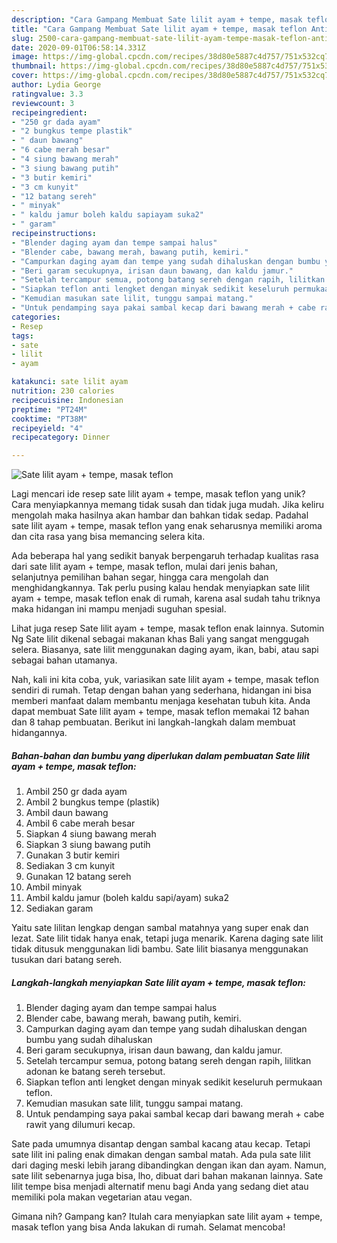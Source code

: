 ```yaml
---
description: "Cara Gampang Membuat Sate lilit ayam + tempe, masak teflon Anti Gagal"
title: "Cara Gampang Membuat Sate lilit ayam + tempe, masak teflon Anti Gagal"
slug: 2500-cara-gampang-membuat-sate-lilit-ayam-tempe-masak-teflon-anti-gagal
date: 2020-09-01T06:58:14.331Z
image: https://img-global.cpcdn.com/recipes/38d80e5887c4d757/751x532cq70/sate-lilit-ayam-tempe-masak-teflon-foto-resep-utama.jpg
thumbnail: https://img-global.cpcdn.com/recipes/38d80e5887c4d757/751x532cq70/sate-lilit-ayam-tempe-masak-teflon-foto-resep-utama.jpg
cover: https://img-global.cpcdn.com/recipes/38d80e5887c4d757/751x532cq70/sate-lilit-ayam-tempe-masak-teflon-foto-resep-utama.jpg
author: Lydia George
ratingvalue: 3.3
reviewcount: 3
recipeingredient:
- "250 gr dada ayam"
- "2 bungkus tempe plastik"
- " daun bawang"
- "6 cabe merah besar"
- "4 siung bawang merah"
- "3 siung bawang putih"
- "3 butir kemiri"
- "3 cm kunyit"
- "12 batang sereh"
- " minyak"
- " kaldu jamur boleh kaldu sapiayam suka2"
- " garam"
recipeinstructions:
- "Blender daging ayam dan tempe sampai halus"
- "Blender cabe, bawang merah, bawang putih, kemiri."
- "Campurkan daging ayam dan tempe yang sudah dihaluskan dengan bumbu yang sudah dihaluskan"
- "Beri garam secukupnya, irisan daun bawang, dan kaldu jamur."
- "Setelah tercampur semua, potong batang sereh dengan rapih, lilitkan adonan ke batang sereh tersebut."
- "Siapkan teflon anti lengket dengan minyak sedikit keseluruh permukaan teflon."
- "Kemudian masukan sate lilit, tunggu sampai matang."
- "Untuk pendamping saya pakai sambal kecap dari bawang merah + cabe rawit yang dilumuri kecap."
categories:
- Resep
tags:
- sate
- lilit
- ayam

katakunci: sate lilit ayam 
nutrition: 230 calories
recipecuisine: Indonesian
preptime: "PT24M"
cooktime: "PT38M"
recipeyield: "4"
recipecategory: Dinner

---
```



![Sate lilit ayam + tempe, masak teflon](https://img-global.cpcdn.com/recipes/38d80e5887c4d757/751x532cq70/sate-lilit-ayam-tempe-masak-teflon-foto-resep-utama.jpg)

Lagi mencari ide resep sate lilit ayam + tempe, masak teflon yang unik? Cara menyiapkannya memang tidak susah dan tidak juga mudah. Jika keliru mengolah maka hasilnya akan hambar dan bahkan tidak sedap. Padahal sate lilit ayam + tempe, masak teflon yang enak seharusnya memiliki aroma dan cita rasa yang bisa memancing selera kita.

Ada beberapa hal yang sedikit banyak berpengaruh terhadap kualitas rasa dari sate lilit ayam + tempe, masak teflon, mulai dari jenis bahan, selanjutnya pemilihan bahan segar, hingga cara mengolah dan menghidangkannya. Tak perlu pusing kalau hendak menyiapkan sate lilit ayam + tempe, masak teflon enak di rumah, karena asal sudah tahu triknya maka hidangan ini mampu menjadi suguhan spesial.

Lihat juga resep Sate lilit ayam + tempe, masak teflon enak lainnya. Sutomin Ng Sate lilit dikenal sebagai makanan khas Bali yang sangat menggugah selera. Biasanya, sate lilit menggunakan daging ayam, ikan, babi, atau sapi sebagai bahan utamanya.


Nah, kali ini kita coba, yuk, variasikan sate lilit ayam + tempe, masak teflon sendiri di rumah. Tetap dengan bahan yang sederhana, hidangan ini bisa memberi manfaat dalam membantu menjaga kesehatan tubuh kita. Anda dapat membuat Sate lilit ayam + tempe, masak teflon memakai 12 bahan dan 8 tahap pembuatan. Berikut ini langkah-langkah dalam membuat hidangannya.

<!--inarticleads1-->

##### Bahan-bahan dan bumbu yang diperlukan dalam pembuatan Sate lilit ayam + tempe, masak teflon:

1. Ambil 250 gr dada ayam
1. Ambil 2 bungkus tempe (plastik)
1. Ambil  daun bawang
1. Ambil 6 cabe merah besar
1. Siapkan 4 siung bawang merah
1. Siapkan 3 siung bawang putih
1. Gunakan 3 butir kemiri
1. Sediakan 3 cm kunyit
1. Gunakan 12 batang sereh
1. Ambil  minyak
1. Ambil  kaldu jamur (boleh kaldu sapi/ayam) suka2
1. Sediakan  garam


Yaitu sate lilitan lengkap dengan sambal matahnya yang super enak dan lezat. Sate lilit tidak hanya enak, tetapi juga menarik. Karena daging sate lilit tidak ditusuk menggunakan lidi bambu. Sate lilit biasanya menggunakan tusukan dari batang sereh. 

<!--inarticleads2-->

##### Langkah-langkah menyiapkan Sate lilit ayam + tempe, masak teflon:

1. Blender daging ayam dan tempe sampai halus
1. Blender cabe, bawang merah, bawang putih, kemiri.
1. Campurkan daging ayam dan tempe yang sudah dihaluskan dengan bumbu yang sudah dihaluskan
1. Beri garam secukupnya, irisan daun bawang, dan kaldu jamur.
1. Setelah tercampur semua, potong batang sereh dengan rapih, lilitkan adonan ke batang sereh tersebut.
1. Siapkan teflon anti lengket dengan minyak sedikit keseluruh permukaan teflon.
1. Kemudian masukan sate lilit, tunggu sampai matang.
1. Untuk pendamping saya pakai sambal kecap dari bawang merah + cabe rawit yang dilumuri kecap.


Sate pada umumnya disantap dengan sambal kacang atau kecap. Tetapi sate lilit ini paling enak dimakan dengan sambal matah. Ada pula sate lilit dari daging meski lebih jarang dibandingkan dengan ikan dan ayam. Namun, sate lilit sebenarnya juga bisa, lho, dibuat dari bahan makanan lainnya. Sate lilit tempe bisa menjadi alternatif menu bagi Anda yang sedang diet atau memiliki pola makan vegetarian atau vegan. 

Gimana nih? Gampang kan? Itulah cara menyiapkan sate lilit ayam + tempe, masak teflon yang bisa Anda lakukan di rumah. Selamat mencoba!
